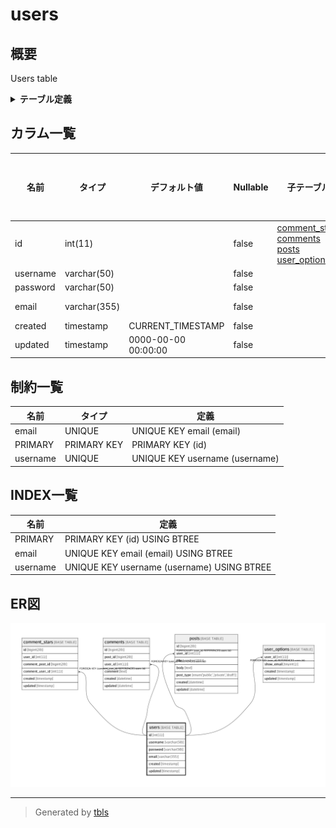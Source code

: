 # users

## 概要

Users table

<details>
<summary><strong>テーブル定義</strong></summary>

```sql
CREATE TABLE `users` (
  `id` int(11) NOT NULL AUTO_INCREMENT,
  `username` varchar(50) NOT NULL,
  `password` varchar(50) NOT NULL,
  `email` varchar(355) NOT NULL COMMENT 'ex. user@example.com',
  `created` timestamp NOT NULL DEFAULT CURRENT_TIMESTAMP ON UPDATE CURRENT_TIMESTAMP,
  `updated` timestamp NOT NULL DEFAULT '0000-00-00 00:00:00',
  PRIMARY KEY (`id`),
  UNIQUE KEY `username` (`username`),
  UNIQUE KEY `email` (`email`)
) ENGINE=InnoDB DEFAULT CHARSET=latin1 COMMENT='Users table'
```

</details>

## カラム一覧

| 名前       | タイプ          | デフォルト値              | Nullable | 子テーブル                                                                                                       | 親テーブル      | コメント                 |
| -------- | ------------ | ------------------- | -------- | ----------------------------------------------------------------------------------------------------------- | ---------- | -------------------- |
| id       | int(11)      |                     | false    | [comment_stars](comment_stars.md) [comments](comments.md) [posts](posts.md) [user_options](user_options.md) |            |                      |
| username | varchar(50)  |                     | false    |                                                                                                             |            |                      |
| password | varchar(50)  |                     | false    |                                                                                                             |            |                      |
| email    | varchar(355) |                     | false    |                                                                                                             |            | ex. user@example.com |
| created  | timestamp    | CURRENT_TIMESTAMP   | false    |                                                                                                             |            |                      |
| updated  | timestamp    | 0000-00-00 00:00:00 | false    |                                                                                                             |            |                      |

## 制約一覧

| 名前       | タイプ         | 定義                             |
| -------- | ----------- | ------------------------------ |
| email    | UNIQUE      | UNIQUE KEY email (email)       |
| PRIMARY  | PRIMARY KEY | PRIMARY KEY (id)               |
| username | UNIQUE      | UNIQUE KEY username (username) |

## INDEX一覧

| 名前       | 定義                                         |
| -------- | ------------------------------------------ |
| PRIMARY  | PRIMARY KEY (id) USING BTREE               |
| email    | UNIQUE KEY email (email) USING BTREE       |
| username | UNIQUE KEY username (username) USING BTREE |

## ER図

![er](users.png)

---

> Generated by [tbls](https://github.com/k1LoW/tbls)
